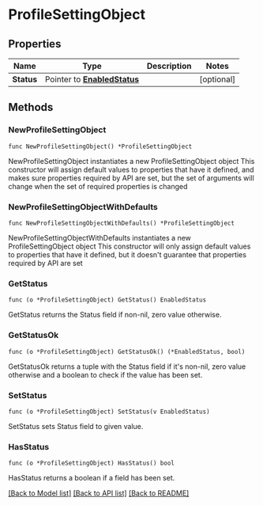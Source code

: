 # ProfileSettingObject

## Properties

Name | Type | Description | Notes
------------ | ------------- | ------------- | -------------
**Status** | Pointer to [**EnabledStatus**](EnabledStatus.md) |  | [optional] 

## Methods

### NewProfileSettingObject

`func NewProfileSettingObject() *ProfileSettingObject`

NewProfileSettingObject instantiates a new ProfileSettingObject object
This constructor will assign default values to properties that have it defined,
and makes sure properties required by API are set, but the set of arguments
will change when the set of required properties is changed

### NewProfileSettingObjectWithDefaults

`func NewProfileSettingObjectWithDefaults() *ProfileSettingObject`

NewProfileSettingObjectWithDefaults instantiates a new ProfileSettingObject object
This constructor will only assign default values to properties that have it defined,
but it doesn't guarantee that properties required by API are set

### GetStatus

`func (o *ProfileSettingObject) GetStatus() EnabledStatus`

GetStatus returns the Status field if non-nil, zero value otherwise.

### GetStatusOk

`func (o *ProfileSettingObject) GetStatusOk() (*EnabledStatus, bool)`

GetStatusOk returns a tuple with the Status field if it's non-nil, zero value otherwise
and a boolean to check if the value has been set.

### SetStatus

`func (o *ProfileSettingObject) SetStatus(v EnabledStatus)`

SetStatus sets Status field to given value.

### HasStatus

`func (o *ProfileSettingObject) HasStatus() bool`

HasStatus returns a boolean if a field has been set.


[[Back to Model list]](../README.md#documentation-for-models) [[Back to API list]](../README.md#documentation-for-api-endpoints) [[Back to README]](../README.md)


